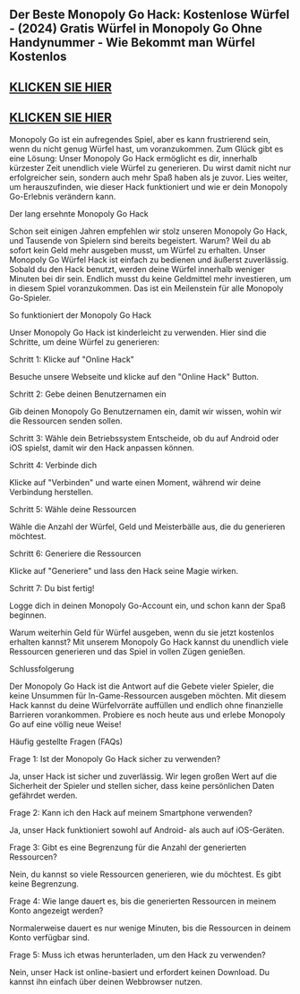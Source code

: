 ## Der Beste Monopoly Go Hack: Kostenlose Würfel - (2024) Gratis Würfel in Monopoly Go Ohne Handynummer - Wie Bekommt man Würfel Kostenlos

## [KLICKEN SIE HIER](https://lookerstudio.google.com/s/qLp8gsSbWeY )


## [KLICKEN SIE HIER](https://lookerstudio.google.com/s/qLp8gsSbWeY )

Monopoly Go ist ein aufregendes Spiel, aber es kann frustrierend sein, wenn du nicht genug Würfel hast, um voranzukommen. Zum Glück gibt es eine Lösung: Unser Monopoly Go Hack ermöglicht es dir, innerhalb kürzester Zeit unendlich viele Würfel zu generieren. Du wirst damit nicht nur erfolgreicher sein, sondern auch mehr Spaß haben als je zuvor. Lies weiter, um herauszufinden, wie dieser Hack funktioniert und wie er dein Monopoly Go-Erlebnis verändern kann.

Der lang ersehnte Monopoly Go Hack

Schon seit einigen Jahren empfehlen wir stolz unseren Monopoly Go Hack, und Tausende von Spielern sind bereits begeistert. Warum? Weil du ab sofort kein Geld mehr ausgeben musst, um Würfel zu erhalten. Unser Monopoly Go Würfel Hack ist einfach zu bedienen und äußerst zuverlässig. Sobald du den Hack benutzt, werden deine Würfel innerhalb weniger Minuten bei dir sein. Endlich musst du keine Geldmittel mehr investieren, um in diesem Spiel voranzukommen. Das ist ein Meilenstein für alle Monopoly Go-Spieler.

So funktioniert der Monopoly Go Hack

Unser Monopoly Go Hack ist kinderleicht zu verwenden. Hier sind die Schritte, um deine Würfel zu generieren:

Schritt 1: Klicke auf "Online Hack"

Besuche unsere Webseite und klicke auf den "Online Hack" Button.

Schritt 2: Gebe deinen Benutzernamen ein

Gib deinen Monopoly Go Benutzernamen ein, damit wir wissen, wohin wir die Ressourcen senden sollen.

Schritt 3: Wähle dein Betriebssystem
Entscheide, ob du auf Android oder iOS spielst, damit wir den Hack anpassen können.

Schritt 4: Verbinde dich

Klicke auf "Verbinden" und warte einen Moment, während wir deine Verbindung herstellen.

Schritt 5: Wähle deine Ressourcen

Wähle die Anzahl der Würfel, Geld und Meisterbälle aus, die du generieren möchtest.

Schritt 6: Generiere die Ressourcen

Klicke auf "Generiere" und lass den Hack seine Magie wirken.

Schritt 7: Du bist fertig!

Logge dich in deinen Monopoly Go-Account ein, und schon kann der Spaß beginnen.

Warum weiterhin Geld für Würfel ausgeben, wenn du sie jetzt kostenlos erhalten kannst? Mit unserem Monopoly Go Hack kannst du unendlich viele Ressourcen generieren und das Spiel in vollen Zügen genießen.

Schlussfolgerung

Der Monopoly Go Hack ist die Antwort auf die Gebete vieler Spieler, die keine Unsummen für In-Game-Ressourcen ausgeben möchten. Mit diesem Hack kannst du deine Würfelvorräte auffüllen und endlich ohne finanzielle Barrieren vorankommen. Probiere es noch heute aus und erlebe Monopoly Go auf eine völlig neue Weise!

Häufig gestellte Fragen (FAQs)

Frage 1: Ist der Monopoly Go Hack sicher zu verwenden?

Ja, unser Hack ist sicher und zuverlässig. Wir legen großen Wert auf die Sicherheit der Spieler und stellen sicher, dass keine persönlichen Daten gefährdet werden.

Frage 2: Kann ich den Hack auf meinem Smartphone verwenden?

Ja, unser Hack funktioniert sowohl auf Android- als auch auf iOS-Geräten.

Frage 3: Gibt es eine Begrenzung für die Anzahl der generierten Ressourcen?

Nein, du kannst so viele Ressourcen generieren, wie du möchtest. Es gibt keine Begrenzung.

Frage 4: Wie lange dauert es, bis die generierten Ressourcen in meinem Konto angezeigt werden?

Normalerweise dauert es nur wenige Minuten, bis die Ressourcen in deinem Konto verfügbar sind.

Frage 5: Muss ich etwas herunterladen, um den Hack zu verwenden?

Nein, unser Hack ist online-basiert und erfordert keinen Download. Du kannst ihn einfach über deinen Webbrowser nutzen.
